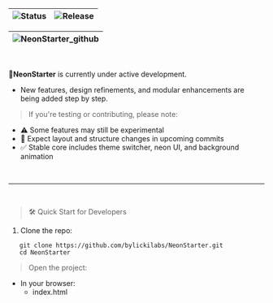 |![Status](https://img.shields.io/badge/status-Completed-green?style=for-the-badge&logo=githubactions&logoColor=black) | ![Release](https://img.shields.io/badge/release-June%2020%2C%202025-on?style=for-the-badge&logo=github&logoColor=black) |
|---|---|

|![NeonStarter_github](https://github.com/user-attachments/assets/3e6770a5-5e89-41c3-bd79-34a700b3e267)|
|---|

<br>

🚀**NeonStarter** is currently under active development.
   - New features, design refinements, and modular enhancements are being added step by step.

> If you're testing or contributing, please note:
- ⚠️ Some features may still be experimental
- 🔄 Expect layout and structure changes in upcoming commits
- ✅ Stable core includes theme switcher, neon UI, and background animation

<br>

---

<br>

> 🛠️ Quick Start for Developers

1. Clone the repo:
   
```yarn
   git clone https://github.com/bylickilabs/NeonStarter.git
   cd NeonStarter
```

> Open the project:
  - In your browser:
    - index.html
